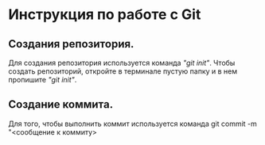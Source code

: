 # Инструкция по работе с Git


## Создания репозитория.

Для создания репозитория используется команда *"git init"*. Чтобы создать репозиторий, откройте в терминале пустую папку и в нем пропишите *"git init"*.










## Создание коммита. 

Для того, чтобы выполнить коммит используется команда git commit -m "<сообщение к коммиту>
